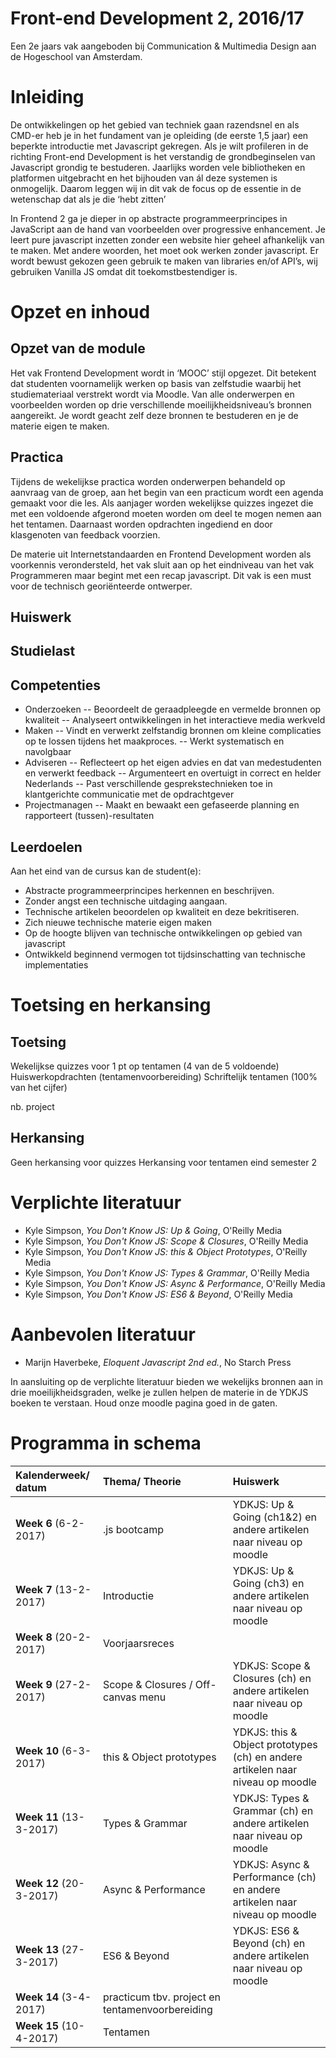 # Front-end Development 2, 2016/17
Een 2e jaars vak aangeboden bij Communication & Multimedia Design aan de Hogeschool van Amsterdam.

# Inleiding
De ontwikkelingen op het gebied van techniek gaan razendsnel en als CMD-er heb je in het fundament van je opleiding (de eerste 1,5 jaar) een beperkte introductie met Javascript gekregen. Als je wilt profileren in de richting Front-end Development is het verstandig de grondbeginselen van Javascript grondig te bestuderen. Jaarlijks worden vele bibliotheken en platformen uitgebracht en het bijhouden van ál deze systemen is onmogelijk. Daarom leggen wij in dit vak de focus op de essentie in de wetenschap dat als je die ‘hebt zitten’

​In Frontend 2 ga je dieper in op abstracte programmeerprincipes in JavaScript aan de hand van voorbeelden over progressive enhancement. Je leert pure javascript inzetten zonder een website hier geheel afhankelijk van te maken. Met andere woorden, het moet ook werken zonder javascript. Er wordt bewust gekozen geen gebruik te maken van libraries en/of API’s, wij gebruiken Vanilla JS omdat dit toekomstbestendiger is.

# Opzet en inhoud

## Opzet van de module
Het vak Frontend Development wordt in ‘MOOC’ stijl opgezet. Dit betekent dat studenten voornamelijk werken op basis van zelfstudie waarbij het studiemateriaal verstrekt wordt via Moodle. Van alle onderwerpen en voorbeelden worden op drie verschillende moeilijkheidsniveau’s bronnen aangereikt. Je wordt geacht zelf deze bronnen te bestuderen en je de materie eigen te maken. 

## Practica
Tijdens de wekelijkse practica worden onderwerpen behandeld op aanvraag van de groep, aan het begin van een practicum wordt een agenda gemaakt voor die les. Als aanjager worden wekelijkse quizzes ingezet die met een voldoende afgerond moeten worden om deel te mogen nemen aan het tentamen. Daarnaast worden opdrachten ingediend en door klasgenoten van feedback voorzien.

​De materie uit Internetstandaarden en Frontend Development worden als voorkennis verondersteld, het vak sluit aan op het eindniveau van het vak Programmeren maar begint met een recap javascript. Dit vak is een must voor de technisch georiënteerde ontwerper.​

## Huiswerk

## Studielast

## Competenties
- Onderzoeken
-- Beoordeelt de geraadpleegde en vermelde bronnen op kwaliteit
-- Analyseert ontwikkelingen in het interactieve media werkveld
- Maken
-- Vindt en verwerkt zelfstandig bronnen om kleine complicaties op te lossen tijdens het maakproces.
-- Werkt systematisch en navolgbaar
- Adviseren
-- Reflecteert op het eigen advies en dat van medestudenten en verwerkt feedback
-- Argumenteert en overtuigt in correct en helder Nederlands
-- Past verschillende gesprekstechnieken toe in klantgerichte communicatie met de opdrachtgever
- Projectmanagen
-- Maakt en bewaakt een gefaseerde planning en rapporteert (tussen)-resultaten

## Leerdoelen
Aan het eind van de cursus kan de student(e):

- Abstracte programmeerprincipes herkennen en beschrijven.
- Zonder angst een technische uitdaging aangaan.
- Technische artikelen beoordelen op kwaliteit en deze bekritiseren.
- Zich nieuwe technische materie eigen maken
- Op de hoogte blijven van technische ontwikkelingen op gebied van javascript 
- Ontwikkeld beginnend vermogen tot tijdsinschatting van technische implementaties

# Toetsing en herkansing

## Toetsing
Wekelijkse quizzes voor 1 pt op tentamen (4 van de 5 voldoende)
Huiswerkopdrachten (tentamenvoorbereiding)
Schriftelijk tentamen (100% van het cijfer)

nb. project 

## Herkansing
Geen herkansing voor quizzes
Herkansing voor tentamen eind semester 2

# Verplichte literatuur
- Kyle Simpson, *You Don't Know JS: Up & Going*, O'Reilly Media
- Kyle Simpson, *You Don't Know JS: Scope & Closures*, O'Reilly Media
- Kyle Simpson, *You Don't Know JS: this & Object Prototypes*, O'Reilly Media
- Kyle Simpson, *You Don't Know JS: Types & Grammar*, O'Reilly Media
- Kyle Simpson, *You Don't Know JS: Async & Performance*, O'Reilly Media
- Kyle Simpson, *You Don't Know JS: ES6 & Beyond*, O'Reilly Media

# Aanbevolen literatuur
- Marijn Haverbeke, *Eloquent Javascript 2nd ed.*, No Starch Press

In aansluiting op de verplichte literatuur bieden we wekelijks bronnen aan in drie moeilijkheidsgraden, welke je zullen helpen de materie in de YDKJS boeken te verstaan. Houd onze moodle pagina goed in de gaten.

# Programma in schema

| Kalenderweek/ datum | Thema/ Theorie | Huiswerk |
|:---|:---|:---|
| **Week 6** (6-2-2017) | .js bootcamp | YDKJS: Up & Going (ch1&2) en andere artikelen naar niveau op moodle |
| **Week 7** (13-2-2017) | Introductie | YDKJS: Up & Going (ch3) en andere artikelen naar niveau op moodle |
| **Week 8** (20-2-2017) | Voorjaarsreces |  |
| **Week 9** (27-2-2017) | Scope & Closures / Off-canvas menu | YDKJS: Scope & Closures (ch) en andere artikelen naar niveau op moodle |
| **Week 10** (6-3-2017) | this & Object prototypes | YDKJS: this & Object prototypes (ch) en andere artikelen naar niveau op moodle |
| **Week 11** (13-3-2017) | Types & Grammar | YDKJS: Types & Grammar (ch) en andere artikelen naar niveau op moodle |
| **Week 12** (20-3-2017) | Async & Performance | YDKJS: Async & Performance (ch) en andere artikelen naar niveau op moodle |
| **Week 13** (27-3-2017) | ES6 & Beyond | YDKJS: ES6 & Beyond (ch) en andere artikelen naar niveau op moodle |
| **Week 14** (3-4-2017) | practicum tbv. project en tentamenvoorbereiding |  |
| **Week 15** (10-4-2017) | Tentamen |  |

 
